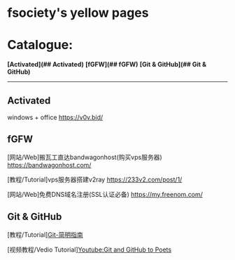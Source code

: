 # fsociety's yellow pages

# Catalogue:
__[Activated](## Activated)__
__[fGFW](## fGFW)__
__[Git & GitHub](## Git & GitHub)__

__________

## Activated

windows + office https://v0v.bid/

## fGFW

[网站/Web]搬瓦工直达bandwagonhost(购买vps服务器) https://bandwagonhost.com/

[教程/Tutorial]vps服务器搭建v2ray https://233v2.com/post/1/

[网站/Web]免费DNS域名注册(SSL认证必备) https://my.freenom.com/

## Git & GitHub

[教程/Tutorial][Git-简明指南](http://rogerdudler.github.io/git-guide/index.zh.html)

[视频教程/Vedio Tutorial][Youtube:Git and GitHub to Poets](https://www.youtube.com/playlist?list=PLRqwX-V7Uu6ZF9C0YMKuns9sLDzK6zoiV)
